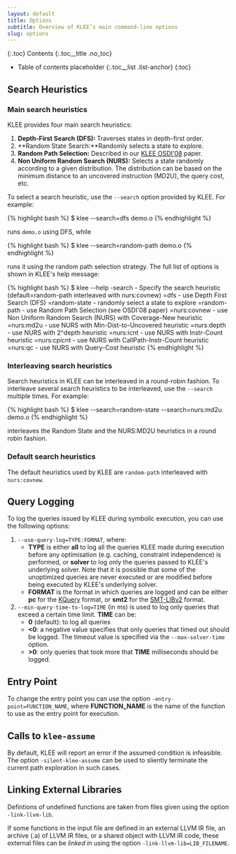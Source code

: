 ```yaml
---
layout: default
title: Options
subtitle: Overview of KLEE’s main command-line options
slug: options
---
```


{:.toc}
Contents
{:.toc__title .no_toc}
* Table of contents placeholder
{:.toc__list .list-anchor}
{:toc}

## Search Heuristics

### Main search heuristics

KLEE provides four main search heuristics:

1.  **Depth-First Search (DFS):** Traverses states in depth-first order.
2.  **Random State Search:**Randomly selects a state to explore.
3.  **Random Path Selection:** Described in our [KLEE OSDI'08](http://www.doc.ic.ac.uk/~cristic/papers/klee-osdi-08.pdf) paper.
4.  **Non Uniform Random Search (NURS):** Selects a state randomly according to a given distribution. The distribution can be based on the minimum distance to an uncovered instruction (MD2U), the query cost, etc.

To select a search heuristic, use the `--search` option provided by KLEE. For example:

{% highlight bash %}
$ klee --search=dfs demo.o
{% endhighlight %}

runs `demo.o` using DFS, while

{% highlight bash %}
$ klee --search=random-path demo.o
{% endhighlight %}

runs it using the random path selection strategy. The full list of options is shown in KLEE's help message:

{% highlight bash %}
$ klee --help
-search - Specify the search heuristic (default=random-path interleaved with nurs:covnew)
  =dfs - use Depth First Search (DFS)
  =random-state - randomly select a state to explore
  =random-path - use Random Path Selection (see OSDI'08 paper)
  =nurs:covnew - use Non Uniform Random Search (NURS) with Coverage-New heuristic
  =nurs:md2u - use NURS with Min-Dist-to-Uncovered heuristic
  =nurs:depth - use NURS with 2^depth heuristic
  =nurs:icnt - use NURS with Instr-Count heuristic
  =nurs:cpicnt - use NURS with CallPath-Instr-Count heuristic
  =nurs:qc - use NURS with Query-Cost heuristic
{% endhighlight %}

### Interleaving search heuristics

Search heuristics in KLEE can be interleaved in a round-robin fashion. To interleave several search heuristics to be interleaved, use the `--search` multiple times. For example:

{% highlight bash %}
$ klee --search=random-state --search=nurs:md2u demo.o
{% endhighlight %}

interleaves the Random State and the NURS:MD2U heuristics in a round robin fashion.  

### Default search heuristics

The default heuristics used by KLEE are `random-path` interleaved with `nurs:covnew`.

## Query Logging

To log the queries issued by KLEE during symbolic execution, you can use the following options:

1.  `--use-query-log=TYPE:FORMAT`, where:
    - **TYPE** is either **all** to log all the queries KLEE made during execution before any optimisation (e.g. caching, constraint independence) is performed, or **solver** to log only the queries passed to KLEE's underlying solver. Note that it is possible that some of the unoptimized queries are never executed or are modified before being executed by KLEE's underlying solver.
    - **FORMAT** is the format in which queries are logged and can be either **pc** for the [KQuery]({{site.baseurl}}/docs/kquery) format, or **smt2** for the [SMT-LIBv2](http://www.smtlib.org) format.
2.  `--min-query-time-to-log=TIME` (in ms) is used to log only queries that exceed a certain time limit. **TIME** can be:
    - **0** (default): to log all queries
    - **&lt;0**: a negative value specifies that only queries that timed out should be logged. The timeout value is specified via the `--max-solver-time` option.
    - **&gt;0**: only queries that took more that **TIME** milliseconds should be logged.

## Entry Point

To change the entry point you can use the option `-entry-point=FUNCTION_NAME`, where **FUNCTION_NAME** is the name of the function to use as the entry point for execution.

## Calls to `klee-assume`

By default, KLEE will report an error if the assumed condition is infeasible. The option `-silent-klee-assume` can be used to sliently terminate the current path exploration in such cases.

## Linking External Libraries

Defintions of undefined functions are taken from files given using the option
`-link-llvm-lib`.

If some functions in the input file are defined in an external LLVM IR file, an
archive (.a) of LLVM IR files, or a shared object with LLVM IR code, these
external files can be *linked in* using the option `-link-llvm-lib=LIB_FILENAME`.
